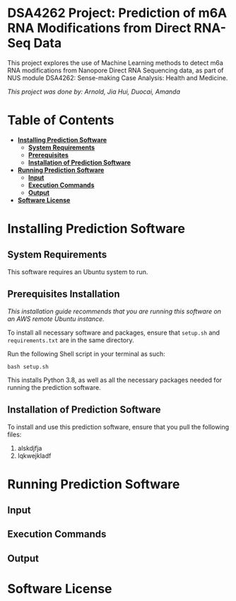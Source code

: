 # DSA4262 Project: Prediction of m6A RNA Modifications from Direct RNA-Seq Data

This project explores the use of Machine Learning methods to detect m6a RNA modifications from Nanopore Direct RNA Sequencing data, as part of NUS module DSA4262: Sense-making Case Analysis: Health and Medicine.

<i> This project was done by: Arnold, Jia Hui, Duocai, Amanda </i>

# Table of Contents
- **[Installing Prediction Software](#installing-prediction-software)**<br>
    - **[System Requirements](#system-requirements)**<br>
    - **[Prerequisites](#prerequisites-installation)**<br>
    - **[Installation of Prediction Software](#installation-of-prediction-software)**<br>
- **[Running Prediction Software](#running-prediction-software)**<br>
    - **[Input](#input)**<br>
    - **[Execution Commands](#execution-commands)**<br>
    - **[Output](#output)**<br>
- **[Software License](#software-license)**<br>

# Installing Prediction Software

## System Requirements
This software requires an Ubuntu system to run. 

## Prerequisites Installation
_This installation guide recommends that you are running this software on an AWS remote Ubuntu instance._

To install all necessary software and packages, ensure that `setup.sh` and `requirements.txt` are in the same directory. 

Run the following Shell script in your terminal as such: 
```
bash setup.sh
```

This installs Python 3.8, as well as all the necessary packages needed for running the prediction software.

## Installation of Prediction Software
To install and use this prediction software, ensure that you pull the following files: 
1. alskdjfja
2. lqkwejkladf

# Running Prediction Software

## Input

## Execution Commands

## Output

# Software License
